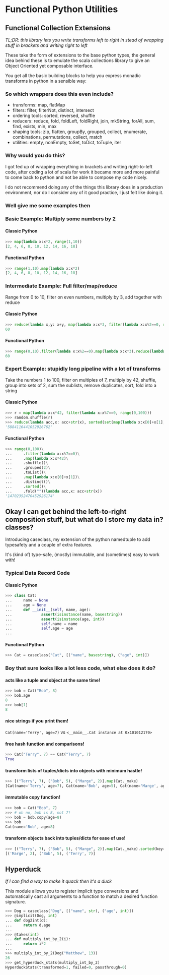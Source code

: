 # Functional Python Utilities

## Functional Collection Extensions 

*TL;DR: this library lets you write transforms left to right in stead of wrapping stuff in brackets and writing right to left*

These take the form of extensions to the base python types, the general idea behind these is to emulate the scala collections library to give an Object Oriented yet composable interface.

You get all the basic building blocks to help you express monadic transforms in python in a sensible way:

### So which wrappers does this even include?

* transforms: map, flatMap
* filters: filter, filterNot, distinct, intersect
* ordering tools: sorted, reversed, shuffle 
* reducers: reduce, fold, foldLeft, foldRight, join, mkString, forAll, sum, find, exists, min, max
* shaping tools: zip, flatten, groupBy, grouped, collect, enumerate, combinations, permutations, collect, match
* utilities: empty, nonEmpty, toSet, toDict, toTuple, iter

### Why would you do this?

I got fed up of wrapping everything in brackets and writing right-to-left code, after coding a lot of scala for work it became more and more painful to come back to python and not be able to compose my code nicely.

I do not recommend doing any of the things this library does in a production environment, nor do I consider any of it good practice, I just felt like doing it.

### Well give me some examples then

### Basic Example: Multiply some numbers by 2

#### Classic Python

```python
>>> map(lambda x:x*2, range(1,10))
[2, 4, 6, 8, 10, 12, 14, 16, 18]
```

#### Functional Python

```python
>>> range(1,10).map(lambda x:x*2)
[2, 4, 6, 8, 10, 12, 14, 16, 18]
```

### Intermediate Example: Full filter/map/reduce

Range from 0 to 10, filter on even numbers, multiply by 3, add together with reduce

#### Classic Python

```python
>>> reduce(lambda x,y: x+y, map(lambda x:x*3, filter(lambda x:x%2==0, range(0,10))))
60
```

#### Functional Python

```python
>>> range(0,10).filter(lambda x:x%2==0).map(lambda x:x*3).reduce(lambda x,y:x+y)
60
```

### Expert Example: stupidly long pipeline with a lot of transforms 

Take the numbers 1 to 100, filter on multiples of 7, multiply by 42, shuffle, group into sets of 2, sum the sublists, remove duplicates, sort, fold into a string


#### Classic Python
```python
>>> r = map(lambda x:x*42, filter(lambda x:x%7==0, range(0,100)))
>>> random.shuffle(r)
>>> reduce(lambda acc,x: acc+str(x), sorted(set(map(lambda x:x[0]+x[1], zip(r[::2], r[1::2])))), "")
'5884116441052926762'
```

#### Functional Python
```python
>>> range(0,100)\
...     .filter(lambda x:x%7==0)\
...     .map(lambda x:x*42)\
...     .shuffle()\
...     .grouped(2)\
...     .toList()\
...     .map(lambda x:x[0]+x[1])\
...     .distinct()\
...     .sorted()\
...     .fold("")(lambda acc,x: acc+str(x))
'14702352470452926174'
```

## Okay I can get behind the left-to-right composition stuff, but what do I store my data in? classes?

Introducing caseclass, my extension of the python namedtuple to add typesafety and a couple of extra features.

It's (kind of) type-safe, (mostly) immutable, and (sometimes) easy to work with!

### Typical Data Record Code

#### Classic Python
```python
>>> class Cat:
...     name = None
...     age = None
...     def __init__(self, name, age):
...             assert(isinstance(name, basestring))
...             assert(isinstance(age, int))
...             self.name = name
...             self.age = age
...
```

#### Functional Python
```python
>>> Cat = caseclass("Cat", [("name", basestring), ("age", int)])
```

### Boy that sure looks like a lot less code, what else does it do?

#### acts like a tuple and object at the same time!

```python
>>> bob = Cat("Bob", 8)
>>> bob.age
8
>>> bob[1]
8
```

#### nice strings if you print them!

`Cat(name='Terry', age=7)` vs `<__main__.Cat instance at 0x101012170>`

#### free hash function and comparisons!

```python
>>> Cat("Terry", 7) == Cat("Terry", 7)
True
```

#### transform lists of tuples/dicts into objects with minimum hastle!

```python
>>> [("Terry", 7), ("Bob", 5), ("Marge", 2)].map(Cat._make)
[Cat(name='Terry', age=7), Cat(name='Bob', age=5), Cat(name='Marge', age=2)]
```

#### immutable copy function!

```python
>>> bob = Cat("Bob", 7)
>>> # oh no, bob is 8, not 7!
>>> bob = bob.copy(age=8)
>>> bob
Cat(name='Bob', age=8)
```

#### transform objects back into tuples/dicts for ease of use!

```python
>>> [("Terry", 7), ("Bob", 5), ("Marge", 2)].map(Cat._make).sorted(key=lambda x:x.age).map(tuple)
[('Marge', 2), ('Bob', 5), ('Terry', 7)]
```

## Hyperduck

*If I can find a way to make it quack then it's a duck*

This module allows you to register implicit type conversions and automatically cast all arguments to a function to match a desired function signature.

```python
>>> Dog = caseclass("Dog", [("name", str), ("age", int)])
>>> @implicit(Dog, int)
... def dog2int(d):
...     return d.age
...
>>> @takes(int)
... def multiply_int_by_2(i):
...     return i*2
...
>>> multiply_int_by_2(Dog("Matthew", 13))
26
>>> get_hyperduck_stats(multiply_int_by_2)
HyperduckStats(transformed=1, failed=0, passthrough=0)
```
